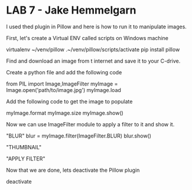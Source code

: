 # LAB 7 - Jake Hemmelgarn
I used thed plugin in Pillow and here is how to run it to manipulate images. 

First, let's create a Virtual ENV called scripts on Windows machine

virtualenv ~/venv/pillow
.\~/venv/pillow/scripts/activate
pip install pillow 

Find and download an image from t internet and save it to your C-drive. 

Create a python file and add the following code

from PIL import Image,ImageFilter
myImage = Image.open('path/to/image.jpg')
myImage.load

Add the following code to get the image to populate

myImage.format
myImage.size
myImage.show()

Now we can use ImageFilter module to apply a filter to it and show it.

"BLUR"
blur = myImage.filter(ImageFilter.BLUR)
blur.show()

"THUMBNAIL"

"APPLY FILTER"

Now that we are done, lets deactivate the Pillow plugin

deactivate
